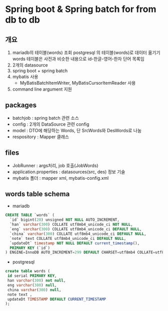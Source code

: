 # Spring boot & Spring batch for from db to db

## 개요

1. mariadb의 테이블(words) 조회 postgresql 의 테이블(words)로 데이터 옮기기
   words 테이블은 사전과 비슷한 내용으로  id-한글-영어-한자 단어 목록임  
2. 2개의 datasource
3. spring boot + spring batch
4. mybatis 사용 
   -  MyBatisBatchItemWriter, MyBatisCursorItemReader 사용
5. command line argument 지원

## packages
 
- batchjob : spring batch 관련 소스
- config : 2개의 DataSource 관련 config
- model : DTO에 해당하는 Words, 단 SrcWords와 DesWords로 나눔
- respository : Mapper 클래스

## files
- JobRunner : args처리, job 호출(JobWords)
- application.properties : datasources(src, des) 정보 기술
- mybatis 폴더 : mapper xml, mybatis-config.xml


## words table schema

- mariadb

```sql
CREATE TABLE `words` (
  `id` bigint(20) unsigned NOT NULL AUTO_INCREMENT,
  `han` varchar(300) COLLATE utf8mb4_unicode_ci NOT NULL,
  `eng` varchar(300) COLLATE utf8mb4_unicode_ci DEFAULT NULL,
  `china` varchar(300) COLLATE utf8mb4_unicode_ci DEFAULT NULL,
  `note` text COLLATE utf8mb4_unicode_ci DEFAULT NULL,
  `updateDt` timestamp NOT NULL DEFAULT current_timestamp(),
  PRIMARY KEY (`id`)
) ENGINE=InnoDB AUTO_INCREMENT=299 DEFAULT CHARSET=utf8mb4 COLLATE=utf8mb4_unicode_ci;

```

- postgresql

```sql
create table words (
 id serial PRIMARY KEY,
 han varchar(300) not null,
 eng varchar(300) null,
 china varchar(300) null,
 note text ,
 updateDt TIMESTAMP DEFAULT CURRENT_TIMESTAMP
);

```
